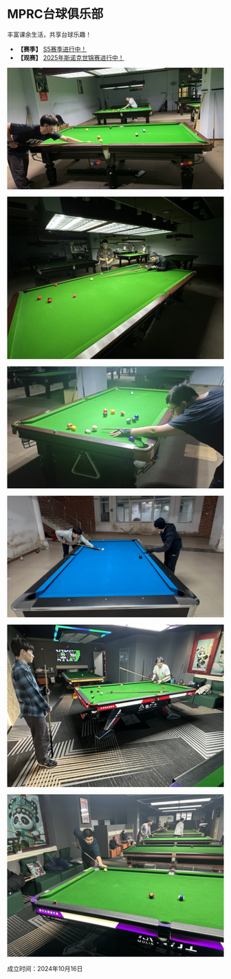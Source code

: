 # MPRC台球俱乐部

丰富课余生活，共享台球乐趣！

- **【赛季】** [S5赛季进行中！](./03-统计/1-积分榜.md)
- **【观赛】** [2025年斯诺克世锦赛进行中！](./01-概况/5-观赛专区.md)

![](./img/club_1.jpg)

![](./img/club_2.jpg)

![](./img/club_3.jpg)

![](./img/club_4.jpg)

![](./img/club_5.jpg)

![](./img/club_6.jpg)

成立时间：2024年10月16日